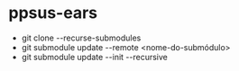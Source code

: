 # ppsus-ears

- git clone --recurse-submodules
- git submodule update --remote <nome-do-submódulo>
- git submodule update --init --recursive
